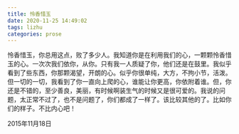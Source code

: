```yaml
---
title: 怜香惜玉
date: 2020-11-25 14:49:02
tags: lizhu
categories: prose
---
```

怜香惜玉，你总用这点，败了多少人。<!--more-->我知道你是在利用我们的心，一颗颗怜香惜玉的心。一次次我们依你，从你。只有我一人质疑了你，他们还是在鼓里。我似乎看到了些东西，你那颗渴望，开朗的心。似乎你很单纯，大方，不拘小节，活泼。但一切的一切，我看到了你一直向上爬的心，谁能让你更高，你依附着谁。但，你还是不错的，至少善良，美丽，有时候啊装生气的时候又是很可爱的。我说的问题，太正常不过了，也不是问题了，你们都成了一样了。该比较其他的了。比如你们的样子。不比内心吧！

2015年11月18日
